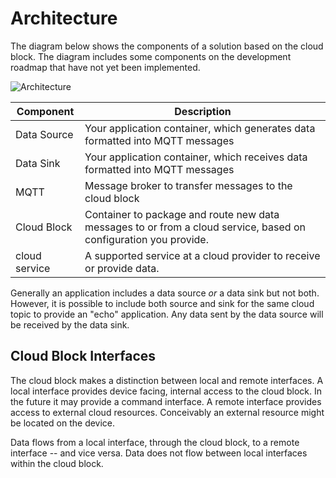 # Architecture

The diagram below shows the components of a solution based on the cloud block. The diagram includes some components on the development roadmap that have not yet been implemented.

![Architecture](https://raw.githubusercontent.com/kb2ma/data-relay/landr_for_data_relay/docs/images/architecture.png)

|  Component   | Description                                                                                  |
|--------------|----------------------------------------------------------------------------------------------|
| Data Source  | Your application container, which generates data formatted into MQTT messages                |
| Data Sink    | Your application container, which receives data formatted into MQTT messages                 |
| MQTT         | Message broker to transfer messages to the cloud block                                       |
| Cloud Block  | Container to package and route new data messages to or from a cloud service, based on configuration you provide.|
| cloud service| A supported service at a cloud provider to receive or provide data.                         |

Generally an application includes a data source *or* a data sink but not both. However, it is possible to include both source and sink for the same cloud topic to provide an "echo" application. Any data sent by the data source will be received by the data sink.

## Cloud Block Interfaces
The cloud block makes a distinction between local and remote interfaces. A local interface provides device facing, internal access to the cloud block. In the future it may provide a command interface. A remote interface provides access to external cloud resources. Conceivably an external resource might be located on the device.

Data flows from a local interface, through the cloud block, to a remote interface -- and vice versa. Data does not flow between local interfaces within the cloud block.
